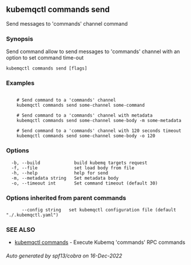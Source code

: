 ## kubemqctl commands send

Send messages to 'commands' channel command

### Synopsis

Send command allow to send messages to 'commands' channel with an option to set command time-out

```
kubemqctl commands send [flags]
```

### Examples

```

	# Send command to a 'commands' channel
	kubemqctl commands send some-channel some-command
	
	# Send command to a 'commands' channel with metadata
	kubemqctl commands send some-channel some-body -m some-metadata
	
	# Send command to a 'commands' channel with 120 seconds timeout
	kubemqctl commands send some-channel some-body -o 120

```

### Options

```
  -b, --build             build kubemq targets request
  -f, --file              set load body from file
  -h, --help              help for send
  -m, --metadata string   Set metadata body
  -o, --timeout int       Set command timeout (default 30)
```

### Options inherited from parent commands

```
      --config string   set kubemqctl configuration file (default "./.kubemqctl.yaml")
```

### SEE ALSO

* [kubemqctl commands](kubemqctl_commands.md)	 - Execute Kubemq 'commands' RPC commands

###### Auto generated by spf13/cobra on 16-Dec-2022
